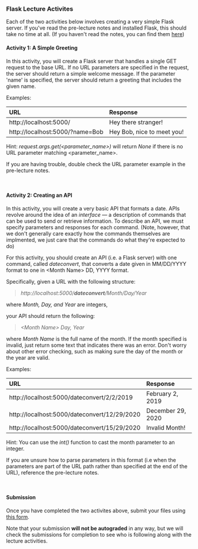 ### Flask Lecture Activites ###
Each of the two activities below involves creating a very simple Flask server. If you've read the pre-lecture notes and installed Flask, this should take no time at all. (If you haven't read the notes, you can find them [here](https://github.com/CS196Illinois/lecture-notes-sp19/blob/master/flask.md))

#### Activity 1: A Simple Greeting ####
In this activity, you will create a Flask server that handles a single GET request to the base URL. If no URL parameters are specified in the request, the server should return a simple welcome message. If the parameter 'name' is specified, the server should return a greeting that includes the given name.

Examples:

| URL                               | Response                    |
| :-------------------------------- | :-------------------------- |
| http://localhost:5000/            | Hey there stranger!         |
| http://localhost:5000/?name=Bob   | Hey Bob, nice to meet you!  |


Hint: *request.args.get(<parameter_name>)* will return *None* if there is no URL parameter matching <parameter_name>.

If you are having trouble, double check the URL parameter example in the pre-lecture notes.

<br>

#### Activity 2: Creating an API ####

In this activity, you will create a very basic API that formats a date. APIs revolve around the idea of an *interface* — a description of commands that can be used to send or retrieve information. To describe an API, we must specify parameters and responses for each command. (Note, however, that we don't generally care exactly how the commands themselves are implmented, we just care that the commands do what they're expected to do)

For this activity, you should create an API (i.e. a Flask server) with one command, called *dateconvert*, that converts a date given in MM/DD/YYYY format to one in \<Month Name\> DD, YYYY format.

Specifically, given a URL with the following structure:

> *http://<i></i>localhost:5000/**dateconvert**/Month/Day/Year*

where *Month, Day, and Year* are integers,

your API should return the following:

> *\<Month Name\> Day, Year*

where *Month Name* is the full name of the month. If the month specified is invalid, just return some text that indicates there was an error. Don't worry about other error checking, such as making sure the day of the month or the year are valid.

Examples:

| URL                                           | Response                    |
| :-------------------------------------------- | :-------------------------- |
| http://localhost:5000/dateconvert/2/2/2019    | February 2, 2019            |
| http://localhost:5000/dateconvert/12/29/2020  | December 29, 2020           |
| http://localhost:5000/dateconvert/15/29/2020  | Invalid Month!              |

Hint: You can use the *int()* function to cast the month parameter to an integer.

If you are unsure how to parse parameters in this format (i.e when the parameters are part of the URL path rather than specified at the end of the URL), reference the pre-lecture notes.

<br>

#### Submission ####

Once you have completed the two activites above, submit your files using [this form](https://goo.gl/forms/CxqxJyGhPwhlZ1Gd2).

Note that your submission **will not be autograded** in any way, but we will check the submissions for completion to see who is following along with the lecture activities.
